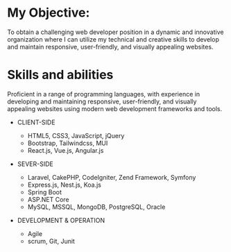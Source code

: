 # My Objective:
To obtain a challenging web developer position in a dynamic and innovative organization where I can utilize my technical and creative skills to develop and maintain responsive, user-friendly, and visually appealing websites.
 
# Skills and abilities
Proficient in a range of programming languages, with experience in developing and maintaining responsive, user-friendly, and visually appealing websites using modern web development frameworks and tools.

- CLIENT-SIDE
  *	HTML5, CSS3, JavaScript, jQuery
  *	Bootstrap, Tailwindcss, MUI
  *	React.js, Vue.js, Angular.js

- SEVER-SIDE
  *	Laravel, CakePHP, CodeIgniter, Zend Framework, Symfony
  *	Express.js, Nest.js, Koa.js
  *	Spring Boot
  *	ASP.NET Core
  *	MySQL, MSSQL, MongoDB, PostgreSQL, Oracle

- DEVELOPMENT & OPERATION
  *	Agile
  * scrum, Git, Junit 
